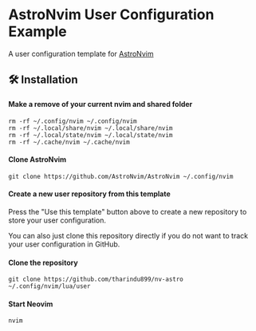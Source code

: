 # AstroNvim User Configuration Example

A user configuration template for [AstroNvim](https://github.com/AstroNvim/AstroNvim)

## 🛠️ Installation

#### Make a remove of your current nvim and shared folder

```shell
rm -rf ~/.config/nvim ~/.config/nvim
rm -rf ~/.local/share/nvim ~/.local/share/nvim
rm -rf ~/.local/state/nvim ~/.local/state/nvim
rm -rf ~/.cache/nvim ~/.cache/nvim
```

#### Clone AstroNvim

```shell
git clone https://github.com/AstroNvim/AstroNvim ~/.config/nvim
```

#### Create a new user repository from this template

Press the "Use this template" button above to create a new repository to store your user configuration.

You can also just clone this repository directly if you do not want to track your user configuration in GitHub.

#### Clone the repository

```shell
git clone https://github.com/tharindu899/nv-astro ~/.config/nvim/lua/user
```

#### Start Neovim

```shell
nvim
```
